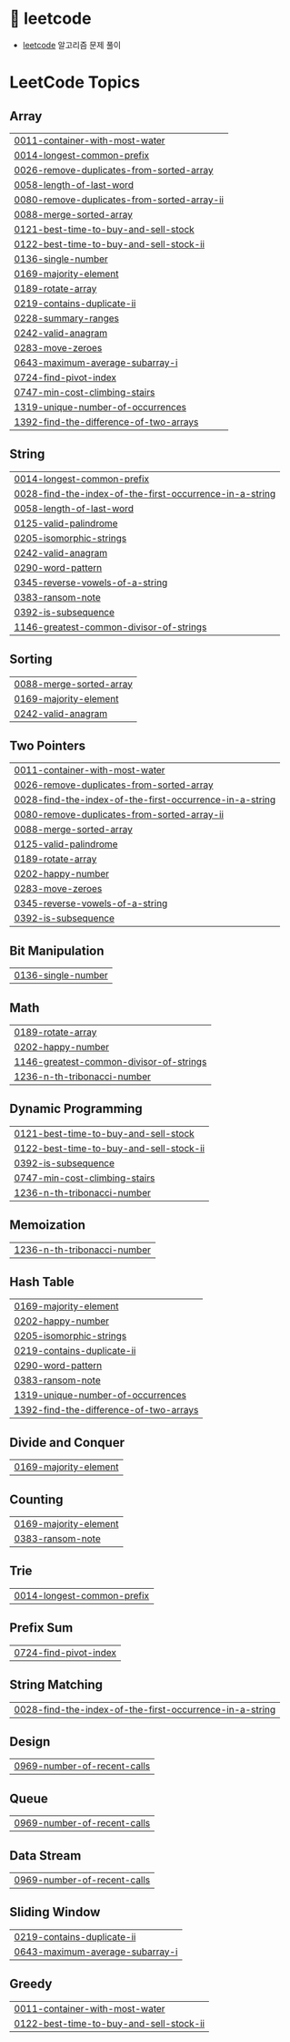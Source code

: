 # 💭 leetcode
- [leetcode](https://leetcode.com/problemset/) 알고리즘 문제 풀이

<!---LeetCode Topics Start-->
# LeetCode Topics
## Array
|  |
| ------- |
| [0011-container-with-most-water](https://github.com/hayanmini/leetcode/tree/master/0011-container-with-most-water) |
| [0014-longest-common-prefix](https://github.com/hayanmini/leetcode/tree/master/0014-longest-common-prefix) |
| [0026-remove-duplicates-from-sorted-array](https://github.com/hayanmini/leetcode/tree/master/0026-remove-duplicates-from-sorted-array) |
| [0058-length-of-last-word](https://github.com/hayanmini/leetcode/tree/master/0058-length-of-last-word) |
| [0080-remove-duplicates-from-sorted-array-ii](https://github.com/hayanmini/leetcode/tree/master/0080-remove-duplicates-from-sorted-array-ii) |
| [0088-merge-sorted-array](https://github.com/hayanmini/leetcode/tree/master/0088-merge-sorted-array) |
| [0121-best-time-to-buy-and-sell-stock](https://github.com/hayanmini/leetcode/tree/master/0121-best-time-to-buy-and-sell-stock) |
| [0122-best-time-to-buy-and-sell-stock-ii](https://github.com/hayanmini/leetcode/tree/master/0122-best-time-to-buy-and-sell-stock-ii) |
| [0136-single-number](https://github.com/hayanmini/leetcode/tree/master/0136-single-number) |
| [0169-majority-element](https://github.com/hayanmini/leetcode/tree/master/0169-majority-element) |
| [0189-rotate-array](https://github.com/hayanmini/leetcode/tree/master/0189-rotate-array) |
| [0219-contains-duplicate-ii](https://github.com/hayanmini/leetcode/tree/master/0219-contains-duplicate-ii) |
| [0228-summary-ranges](https://github.com/hayanmini/leetcode/tree/master/0228-summary-ranges) |
| [0242-valid-anagram](https://github.com/hayanmini/leetcode/tree/master/0242-valid-anagram) |
| [0283-move-zeroes](https://github.com/hayanmini/leetcode/tree/master/0283-move-zeroes) |
| [0643-maximum-average-subarray-i](https://github.com/hayanmini/leetcode/tree/master/0643-maximum-average-subarray-i) |
| [0724-find-pivot-index](https://github.com/hayanmini/leetcode/tree/master/0724-find-pivot-index) |
| [0747-min-cost-climbing-stairs](https://github.com/hayanmini/leetcode/tree/master/0747-min-cost-climbing-stairs) |
| [1319-unique-number-of-occurrences](https://github.com/hayanmini/leetcode/tree/master/1319-unique-number-of-occurrences) |
| [1392-find-the-difference-of-two-arrays](https://github.com/hayanmini/leetcode/tree/master/1392-find-the-difference-of-two-arrays) |
## String
|  |
| ------- |
| [0014-longest-common-prefix](https://github.com/hayanmini/leetcode/tree/master/0014-longest-common-prefix) |
| [0028-find-the-index-of-the-first-occurrence-in-a-string](https://github.com/hayanmini/leetcode/tree/master/0028-find-the-index-of-the-first-occurrence-in-a-string) |
| [0058-length-of-last-word](https://github.com/hayanmini/leetcode/tree/master/0058-length-of-last-word) |
| [0125-valid-palindrome](https://github.com/hayanmini/leetcode/tree/master/0125-valid-palindrome) |
| [0205-isomorphic-strings](https://github.com/hayanmini/leetcode/tree/master/0205-isomorphic-strings) |
| [0242-valid-anagram](https://github.com/hayanmini/leetcode/tree/master/0242-valid-anagram) |
| [0290-word-pattern](https://github.com/hayanmini/leetcode/tree/master/0290-word-pattern) |
| [0345-reverse-vowels-of-a-string](https://github.com/hayanmini/leetcode/tree/master/0345-reverse-vowels-of-a-string) |
| [0383-ransom-note](https://github.com/hayanmini/leetcode/tree/master/0383-ransom-note) |
| [0392-is-subsequence](https://github.com/hayanmini/leetcode/tree/master/0392-is-subsequence) |
| [1146-greatest-common-divisor-of-strings](https://github.com/hayanmini/leetcode/tree/master/1146-greatest-common-divisor-of-strings) |
## Sorting
|  |
| ------- |
| [0088-merge-sorted-array](https://github.com/hayanmini/leetcode/tree/master/0088-merge-sorted-array) |
| [0169-majority-element](https://github.com/hayanmini/leetcode/tree/master/0169-majority-element) |
| [0242-valid-anagram](https://github.com/hayanmini/leetcode/tree/master/0242-valid-anagram) |
## Two Pointers
|  |
| ------- |
| [0011-container-with-most-water](https://github.com/hayanmini/leetcode/tree/master/0011-container-with-most-water) |
| [0026-remove-duplicates-from-sorted-array](https://github.com/hayanmini/leetcode/tree/master/0026-remove-duplicates-from-sorted-array) |
| [0028-find-the-index-of-the-first-occurrence-in-a-string](https://github.com/hayanmini/leetcode/tree/master/0028-find-the-index-of-the-first-occurrence-in-a-string) |
| [0080-remove-duplicates-from-sorted-array-ii](https://github.com/hayanmini/leetcode/tree/master/0080-remove-duplicates-from-sorted-array-ii) |
| [0088-merge-sorted-array](https://github.com/hayanmini/leetcode/tree/master/0088-merge-sorted-array) |
| [0125-valid-palindrome](https://github.com/hayanmini/leetcode/tree/master/0125-valid-palindrome) |
| [0189-rotate-array](https://github.com/hayanmini/leetcode/tree/master/0189-rotate-array) |
| [0202-happy-number](https://github.com/hayanmini/leetcode/tree/master/0202-happy-number) |
| [0283-move-zeroes](https://github.com/hayanmini/leetcode/tree/master/0283-move-zeroes) |
| [0345-reverse-vowels-of-a-string](https://github.com/hayanmini/leetcode/tree/master/0345-reverse-vowels-of-a-string) |
| [0392-is-subsequence](https://github.com/hayanmini/leetcode/tree/master/0392-is-subsequence) |
## Bit Manipulation
|  |
| ------- |
| [0136-single-number](https://github.com/hayanmini/leetcode/tree/master/0136-single-number) |
## Math
|  |
| ------- |
| [0189-rotate-array](https://github.com/hayanmini/leetcode/tree/master/0189-rotate-array) |
| [0202-happy-number](https://github.com/hayanmini/leetcode/tree/master/0202-happy-number) |
| [1146-greatest-common-divisor-of-strings](https://github.com/hayanmini/leetcode/tree/master/1146-greatest-common-divisor-of-strings) |
| [1236-n-th-tribonacci-number](https://github.com/hayanmini/leetcode/tree/master/1236-n-th-tribonacci-number) |
## Dynamic Programming
|  |
| ------- |
| [0121-best-time-to-buy-and-sell-stock](https://github.com/hayanmini/leetcode/tree/master/0121-best-time-to-buy-and-sell-stock) |
| [0122-best-time-to-buy-and-sell-stock-ii](https://github.com/hayanmini/leetcode/tree/master/0122-best-time-to-buy-and-sell-stock-ii) |
| [0392-is-subsequence](https://github.com/hayanmini/leetcode/tree/master/0392-is-subsequence) |
| [0747-min-cost-climbing-stairs](https://github.com/hayanmini/leetcode/tree/master/0747-min-cost-climbing-stairs) |
| [1236-n-th-tribonacci-number](https://github.com/hayanmini/leetcode/tree/master/1236-n-th-tribonacci-number) |
## Memoization
|  |
| ------- |
| [1236-n-th-tribonacci-number](https://github.com/hayanmini/leetcode/tree/master/1236-n-th-tribonacci-number) |
## Hash Table
|  |
| ------- |
| [0169-majority-element](https://github.com/hayanmini/leetcode/tree/master/0169-majority-element) |
| [0202-happy-number](https://github.com/hayanmini/leetcode/tree/master/0202-happy-number) |
| [0205-isomorphic-strings](https://github.com/hayanmini/leetcode/tree/master/0205-isomorphic-strings) |
| [0219-contains-duplicate-ii](https://github.com/hayanmini/leetcode/tree/master/0219-contains-duplicate-ii) |
| [0290-word-pattern](https://github.com/hayanmini/leetcode/tree/master/0290-word-pattern) |
| [0383-ransom-note](https://github.com/hayanmini/leetcode/tree/master/0383-ransom-note) |
| [1319-unique-number-of-occurrences](https://github.com/hayanmini/leetcode/tree/master/1319-unique-number-of-occurrences) |
| [1392-find-the-difference-of-two-arrays](https://github.com/hayanmini/leetcode/tree/master/1392-find-the-difference-of-two-arrays) |
## Divide and Conquer
|  |
| ------- |
| [0169-majority-element](https://github.com/hayanmini/leetcode/tree/master/0169-majority-element) |
## Counting
|  |
| ------- |
| [0169-majority-element](https://github.com/hayanmini/leetcode/tree/master/0169-majority-element) |
| [0383-ransom-note](https://github.com/hayanmini/leetcode/tree/master/0383-ransom-note) |
## Trie
|  |
| ------- |
| [0014-longest-common-prefix](https://github.com/hayanmini/leetcode/tree/master/0014-longest-common-prefix) |
## Prefix Sum
|  |
| ------- |
| [0724-find-pivot-index](https://github.com/hayanmini/leetcode/tree/master/0724-find-pivot-index) |
## String Matching
|  |
| ------- |
| [0028-find-the-index-of-the-first-occurrence-in-a-string](https://github.com/hayanmini/leetcode/tree/master/0028-find-the-index-of-the-first-occurrence-in-a-string) |
## Design
|  |
| ------- |
| [0969-number-of-recent-calls](https://github.com/hayanmini/leetcode/tree/master/0969-number-of-recent-calls) |
## Queue
|  |
| ------- |
| [0969-number-of-recent-calls](https://github.com/hayanmini/leetcode/tree/master/0969-number-of-recent-calls) |
## Data Stream
|  |
| ------- |
| [0969-number-of-recent-calls](https://github.com/hayanmini/leetcode/tree/master/0969-number-of-recent-calls) |
## Sliding Window
|  |
| ------- |
| [0219-contains-duplicate-ii](https://github.com/hayanmini/leetcode/tree/master/0219-contains-duplicate-ii) |
| [0643-maximum-average-subarray-i](https://github.com/hayanmini/leetcode/tree/master/0643-maximum-average-subarray-i) |
## Greedy
|  |
| ------- |
| [0011-container-with-most-water](https://github.com/hayanmini/leetcode/tree/master/0011-container-with-most-water) |
| [0122-best-time-to-buy-and-sell-stock-ii](https://github.com/hayanmini/leetcode/tree/master/0122-best-time-to-buy-and-sell-stock-ii) |
<!---LeetCode Topics End-->

